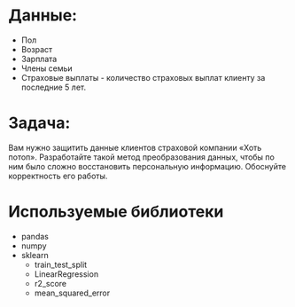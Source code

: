 # Данные:
- Пол
- Возраст
- Зарплата
- Члены семьи
- Страховые выплаты - количество страховых выплат клиенту за последние 5 лет.


# Задача:
Вам нужно защитить данные клиентов страховой компании «Хоть потоп». Разработайте такой метод преобразования данных, чтобы по ним было сложно восстановить персональную информацию. Обоснуйте корректность его работы.

# Используемые библиотеки
- pandas
- numpy
- sklearn
  - train_test_split
  - LinearRegression
  - r2_score
  - mean_squared_error
